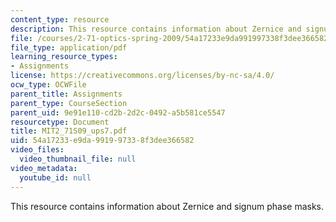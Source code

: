```yaml
---
content_type: resource
description: This resource contains information about Zernice and signum phase masks.
file: /courses/2-71-optics-spring-2009/54a17233e9da991997338f3dee366582_MIT2_71S09_ups7.pdf
file_type: application/pdf
learning_resource_types:
- Assignments
license: https://creativecommons.org/licenses/by-nc-sa/4.0/
ocw_type: OCWFile
parent_title: Assignments
parent_type: CourseSection
parent_uid: 9e91e110-cd2b-2d2c-0492-a5b581ce5547
resourcetype: Document
title: MIT2_71S09_ups7.pdf
uid: 54a17233-e9da-9919-9733-8f3dee366582
video_files:
  video_thumbnail_file: null
video_metadata:
  youtube_id: null
---
```

This resource contains information about Zernice and signum phase masks.